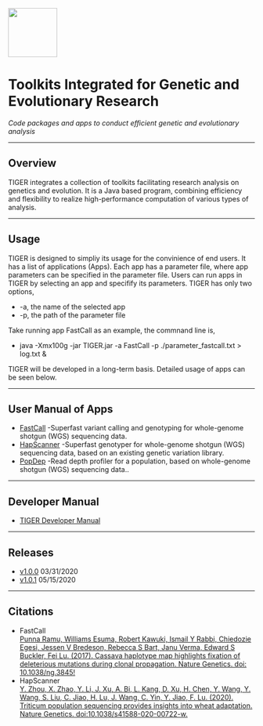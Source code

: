 <img src="https://contattafiles.s3.us-west-1.amazonaws.com/tnt22006/DhRSlDOsdlFY6WL/tiger.png" height=100 align="center"> 

# Toolkits Integrated for Genetic and Evolutionary Research
*Code packages and apps to conduct efficient genetic and evolutionary analysis*

***
## Overview
TIGER integrates a collection of toolkits facilitating research analysis on genetics and evolution. It is a Java based program, combining efficiency and flexibility to realize high-performance computation of various types of analysis. 

***
## Usage
TIGER is designed to simpliy its usage for the convinience of end users. It has a list of applications (Apps). Each app has a parameter file, where app parameters can be specified in the parameter file. Users can run apps in TIGER by selecting an app and specifify its parameters. TIGER has only two options,  
* -a, the name of the selected app  
* -p, the path of the parameter file 


Take running app FastCall as an example, the commnand line is,  
* java -Xmx100g -jar TIGER.jar -a FastCall -p ./parameter_fastcall.txt > log.txt &

TIGER will be developed in a long-term basis. Detailed usage of apps can be seen below.

***
## User Manual of Apps

* [FastCall](https://github.com/PlantGeneticsLab/TIGER/wiki/FastCall) -Superfast variant calling and genotyping for whole-genome shotgun (WGS) sequencing data.
* [HapScanner](https://github.com/PlantGeneticsLab/TIGER/wiki/HapScanner) -Superfast genotyper for whole-genome shotgun (WGS) sequencing data, based on an existing genetic variation library.
* [PopDep](https://github.com/PlantGeneticsLab/TIGER/wiki/PopDep) -Read depth profiler for a population, based on whole-genome shotgun (WGS) sequencing data..

***
## Developer Manual
* [TIGER Developer Manual](https://docs.google.com/document/d/1BU99b3joz0yItsJi2VabWbl6EyYfJmbo2oGUybl4PoM/edit?usp=sharing)

***
## Releases
* [v1.0.0](https://github.com/PlantGeneticsLab/TIGER/releases/tag/V1.0.0) 03/31/2020
* [v1.0.1](https://github.com/PlantGeneticsLab/TIGER/releases/tag/v1.0.1) 05/15/2020

***
## Citations

* FastCall  
[Punna Ramu, Williams Esuma, Robert Kawuki, Ismail Y Rabbi, Chiedozie Egesi, Jessen V Bredeson, Rebecca S Bart, Janu Verma, Edward S Buckler, Fei Lu. (2017). Cassava haplotype map highlights fixation of deleterious mutations during clonal propagation. Nature Genetics. doi: 10.1038/ng.3845!](https://www.nature.com/articles/ng.3845)
* HapScanner   
[Y. Zhou, X. Zhao, Y. Li, J. Xu, A. Bi, L. Kang, D. Xu, H. Chen, Y. Wang, Y. Wang, S. Liu, C. Jiao, H. Lu, J. Wang, C. Yin, Y. Jiao, F. Lu. (2020). Triticum population sequencing provides insights into wheat adaptation. Nature Genetics. doi:10.1038/s41588-020-00722-w.](https://www.nature.com/articles/s41588-020-00722-w)
